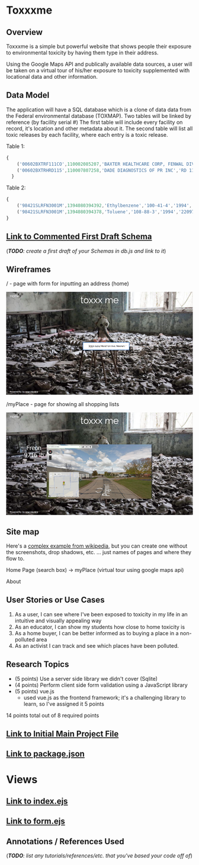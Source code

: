 # Toxxxme

## Overview

Toxxxme is a simple but powerful website that shows people their exposure to environmental toxicity by having them type in their address.

Using the Google Maps API and publically available data sources, a user will be taken on a virtual tour of his/her exposure to toxicity supplemented with locational data and other information.


## Data Model

The application will have a SQL database which is a clone of data data from the Federal environmental database (TOXMAP). Two tables will be linked by reference (by facility serial #) The first table will include every facility on record, it's location and other metadata about it. The second table will list all toxic releases by each facility, where each entry is a toxic release.


Table 1:

```javascript
{
	('00602BXTRF111CO',110002085207,'BAXTER HEALTHCARE CORP, FENWAL DIV','111 COLON ST','AGUADA','PR','00602',72003,'AGUADA','18.379830','-67.184530'),
	('00602BXTRHRD115',110007807258,'DADE DIAGNOSTICS OF PR INC','RD 115 KM 226','AGUADA','PR','00602',72003,'AGUADA','18.380797','-67.191301')
  }

```

Table 2:

```javascript
{
	('98421SLRFN3001M',1394080394392,'Ethylbenzene','100-41-4','1994','4290.00000000000000000','',NULL,NULL,NULL,NULL),
	('98421SLRFN3001M',1394080394378,'Toluene','108-88-3','1994','22097.00000000000000000','',NULL,NULL,NULL,NULL)
}
```


## [Link to Commented First Draft Schema](./documentation/schema.js) 

(___TODO__: create a first draft of your Schemas in db.js and link to it_)

## Wireframes

/ - page with form for inputting an address (home)

![list create](documentation/home.png)

/myPlace - page for showing all shopping lists

![list](documentation/myLocation.png)

## Site map

Here's a [complex example from wikipedia](https://upload.wikimedia.org/wikipedia/commons/2/20/Sitemap_google.jpg), but you can create one without the screenshots, drop shadows, etc. ... just names of pages and where they flow to.

Home Page (search box) -> myPlace (virtual tour using google maps api)

About

## User Stories or Use Cases


1. As a user, I can see where I've been exposed to toxicity in my life in an intuitive and visually appealing way
2. As an educator, I can show my students how close to home toxicity is
3. As a home buyer, I can be better informed as to buying a place in a non-polluted area
4. As an activist I can track and see which places have been polluted.

## Research Topics


* (5 points) Use a server side library we didn't cover (Sqlite)
* (4 points) Perform client side form validation using a JavaScript library
* (5 points) vue.js
    * used vue.js as the frontend framework; it's a challenging library to learn, so I've assigned it 5 points

14 points total out of 8 required points 


## [Link to Initial Main Project File](./documentation/server.js) 
## [Link to package.json](./documentation/package.json) 
# Views
## [Link to index.ejs](./documentation/index.ejs) 
## [Link to form.ejs](./documentation/form.ejs) 



## Annotations / References Used

(___TODO__: list any tutorials/references/etc. that you've based your code off of_)

